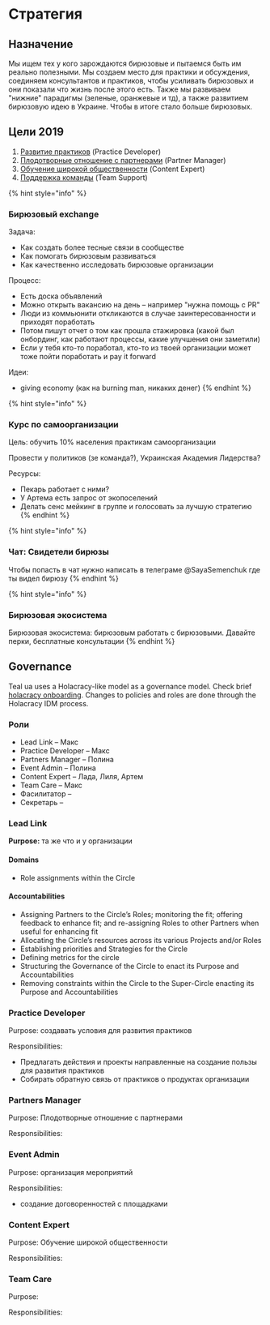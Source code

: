 # Стратегия

## Назначение

Мы ищем тех у кого зарождаются бирюзовые и пытаемся быть им реально полезными. Мы создаем место для практики и обсуждения, соединяем консультантов и практиков, чтобы усиливать бирюзовых и они показали что жизнь после этого есть. Также мы развиваем "нижние" парадигмы \(зеленые, оранжевые и тд\), а также развитием бирюзовую идею в Украине. Чтобы в итоге стало больше бирюзовых.

## Цели 2019

1. [Развитие практиков](razvitie-praktikov.md) \(Practice Developer\)
2. [Плодотворные отношение с партнерами](plodotvornye-otnoshenie-s-partnerami.md) \(Partner Manager\)
3. [Обучение широкой общественности](obuchenie-shirokoi-obshestvennosti.md) \(Content Expert\)
4. [Поддержка команды](podderzhka-komandy.md) \(Team Support\)

{% hint style="info" %}
### Бирюзовый exchange

Задача:

* Как создать более тесные связи в сообществе
* Как помогать бирюзовым развиваться
* Как качественно исследовать бирюзовые организации

Процесс:

* Есть доска объявлений
* Можно открыть вакансию на день – например "нужна помощь с PR"
* Люди из коммьюнити откликаются в случае заинтересованности и приходят поработать
* Потом пишут отчет о том как прошла стажировка \(какой был онбординг, как работают процессы, какие улучшения они заметили\)
* Если у тебя кто-то поработал, кто-то из твоей организации может тоже пойти поработать и pay it forward

Идеи:

* giving economy \(как на burning man, никаких денег\)
{% endhint %}

{% hint style="info" %}
### Курс по самоорганизации

Цель: обучить 10% населения практикам самоорганизации

Провести у политиков \(зе команда?\), Украинская Академия Лидерства? 

Ресурсы:

* Пекарь работает с ними?
* У Артема есть запрос от экопоселений
* Делать сенс мейкинг в группе и голосовать за лучшую стратегию
{% endhint %}

{% hint style="info" %}
### Чат: Свидетели бирюзы

Чтобы попасть в чат нужно написать в телеграме @SayaSemenchuk где ты видел бирюзу
{% endhint %}

{% hint style="info" %}
### Бирюзовая экосистема

Бирюзовая экосистема: бирюзовым работать с бирюзовыми. Давайте перки, бесплатные консультации
{% endhint %}

## Governance

Teal ua uses a Holacracy-like model as a governance model. Check brief [holacracy onboarding](https://wiki.dgov.foundation/org/roles/holacracy). Changes to policies and roles are done through the Holacracy IDM process. 

### Роли

* Lead Link – Макс
* Practice Developer – Макс
* Partners Manager – Полина
* Event Admin – Полина
* Content Expert – Лада, Лиля, Артем
* Team Care – Макс
* Фасилитатор – 
* Секретарь –

### Lead Link

**Purpose:** та же что и у организации

#### Domains

* Role assignments within the Circle

#### Accountabilities

* Assigning Partners to the Circle’s Roles; monitoring the fit; offering feedback to enhance fit; and re-assigning Roles to other Partners when useful for enhancing fit
* Allocating the Circle’s resources across its various Projects and/or Roles
* Establishing priorities and Strategies for the Circle
* Defining metrics for the circle
* Structuring the Governance of the Circle to enact its Purpose and Accountabilities
* Removing constraints within the Circle to the Super-Circle enacting its Purpose and Accountabilities

### Practice Developer

Purpose: создавать условия для развития практиков

Responsibilities:

* Предлагать действия и проекты направленные на создание пользы для развития практиков
* Собирать обратную связь от практиков о продуктах организации

### Partners Manager

Purpose: Плодотворные отношение с партнерами

Responsibilities:

### Event Admin

Purpose: организация мероприятий

Responsibilities:

* создание договоренностей с площадками

### Content Expert

Purpose: Обучение широкой общественности

Responsibilities:

### Team Care

Purpose:

Responsibilities:

